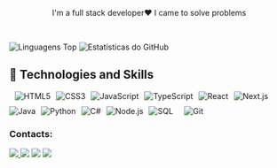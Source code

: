 <p align="center"> I'm a full stack developer❤️ I came to solve problems</p>&nbsp;

![Linguagens Top](https://github-readme-stats.vercel.app/api/top-langs/?username=RobinsonRios&layout=compact&theme=dark&hide_border=true)
![Estatísticas do GitHub](https://github-readme-stats.vercel.app/api?username=RobinsonRios&show_icons=true&theme=dark&hide_border=true)



## 🚀 Technologies and Skills

<div style="display: flex; flex-wrap: wrap; gap: 10px;">
  <!-- Frontend --> <br>
  <img src="https://img.shields.io/badge/HTML5-E34F26?style=for-the-badge&logo=html5&logoColor=white" alt="HTML5"/>
  <img src="https://img.shields.io/badge/CSS3-1572B6?style=for-the-badge&logo=css3&logoColor=white" alt="CSS3"/>
  <img src="https://img.shields.io/badge/JavaScript-F7DF1E?style=for-the-badge&logo=javascript&logoColor=black" alt="JavaScript"/>
  <img src="https://img.shields.io/badge/TypeScript-007ACC?style=for-the-badge&logo=typescript&logoColor=white" alt="TypeScript"/>
  <img src="https://img.shields.io/badge/React-61DAFB?style=for-the-badge&logo=react&logoColor=black" alt="React"/>
  <img src="https://img.shields.io/badge/Next.js-000000?style=for-the-badge&logo=next.js&logoColor=white" alt="Next.js"/>
  <br>
  <!-- Backend & Databases -->
  <img src="https://img.shields.io/badge/Java-ED8B00?style=for-the-badge&logo=openjdk&logoColor=white" alt="Java"/>
  <img src="https://img.shields.io/badge/Python-3776AB?style=for-the-badge&logo=python&logoColor=white" alt="Python"/>
  <img src="https://img.shields.io/badge/C%23-239120?style=for-the-badge&logo=c-sharp&logoColor=white" alt="C#"/>
  <img src="https://img.shields.io/badge/Node.js-339933?style=for-the-badge&logo=node.js&logoColor=white" alt="Node.js"/>
  <img src="https://img.shields.io/badge/SQL-4479A1?style=for-the-badge&logo=postgresql&logoColor=white" alt="SQL"/>
  <br>
  <!-- Tools -->
  <img src="https://img.shields.io/badge/Git-F05032?style=for-the-badge&logo=git&logoColor=white" alt="Git"/>
</div>

### Contacts:

<div> 
<a href="https://www.instagram.com/binho_ataide/" target="_blank"><img src="https://img.shields.io/badge/-Instagram-20232A?style=for-the-badge&logo=instagram&logoColor=FF1493">
</a>
<a href = "mailto:binhoataide13@gmail.com"> <img src="https://img.shields.io/badge/-Gmail-20232A?style=for-the-badge&logo=gmail&logoColor=red" target="_blank"></a>
<a href="https://www.linkedin.com/in/robinson-rios-566831  268/" target="_blank"><img src="https://img.shields.io/badge/-LinkedIn-20232A?style=for-the-badge&logo=linkedin&logoColor=blue"  target="_blank"></a> 
<a href="http://api.whatsapp.com/?phone=75998312248" target="_blank"><img src="https://img.shields.io/badge/WhatsApp-20232A?style=for-the-badge&logo=WhatsApp&logoColor=green"  target="_blank"></a> 
</div>&nbsp;&nbsp;

